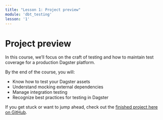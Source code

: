 ```yaml
---
title: "Lesson 1: Project preview"
module: 'dbt_testing'
lesson: '1'
---
```


# Project preview

In this course, we’ll focus on the craft of testing and how to maintain test coverage for a production Dagster platform.

By the end of the course, you will:

- Know how to test your Dagster assets
- Understand mocking external dependencies
- Manage integration testing
- Recognize best practices for testing in Dagster

If you get stuck or want to jump ahead, check out the [finished project here on GitHub](https://github.com/dagster-io/project-dagster-university/tree/main/dagster_university/dagster_testing).